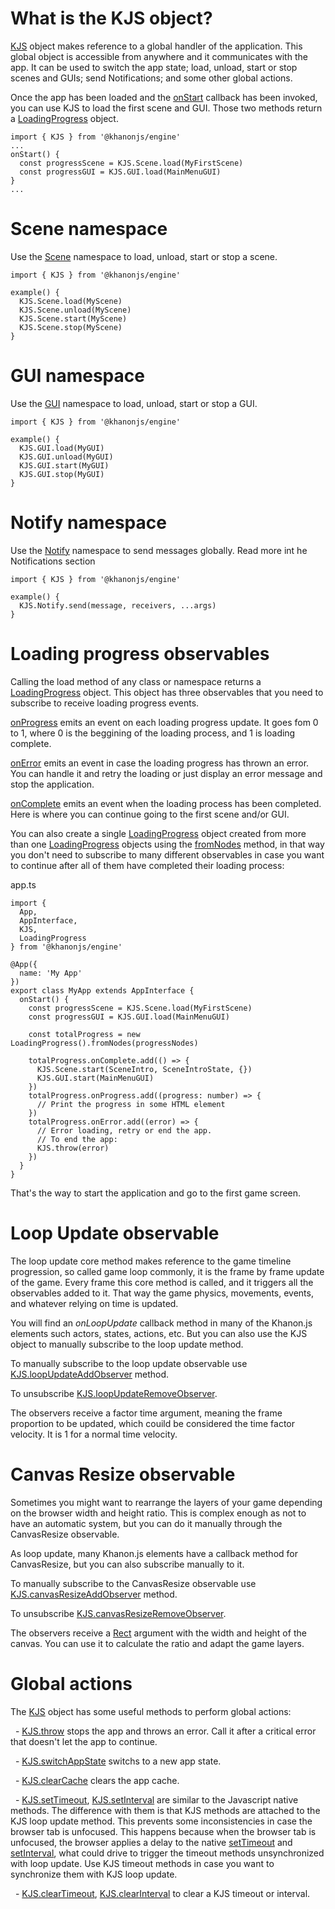 # What is the KJS object?
[KJS](https://khanonjs.com/api-docs/modules/kjs.KJS.html) object makes reference to a global handler of the application. This global object is accessible from anywhere and it communicates with the app. It can be used to switch the app state; load, unload, start or stop scenes and GUIs; send Notifications; and some other global actions.

Once the app has been loaded and the [onStart](https://khanonjs.com/api-docs/classes/decorators_app.AppInterface.html#onStart) callback has been invoked, you can use KJS to load the first scene and GUI. Those two methods return a [LoadingProgress](https://khanonjs.com/api-docs/classes/base_loading_progress.LoadingProgress.html) object.
```
import { KJS } from '@khanonjs/engine'
...
onStart() {
  const progressScene = KJS.Scene.load(MyFirstScene)
  const progressGUI = KJS.GUI.load(MainMenuGUI)
}
...
```

# Scene namespace

Use the [Scene](https://khanonjs.com/api-docs/modules/kjs.KJS.Scene.html) namespace to load, unload, start or stop a scene.
```
import { KJS } from '@khanonjs/engine'

example() {
  KJS.Scene.load(MyScene)
  KJS.Scene.unload(MyScene)
  KJS.Scene.start(MyScene)
  KJS.Scene.stop(MyScene)
}
```

# GUI namespace

Use the [GUI](https://khanonjs.com/api-docs/classes/decorators_gui.GUIInterface.html) namespace to load, unload, start or stop a GUI.
```
import { KJS } from '@khanonjs/engine'

example() {
  KJS.GUI.load(MyGUI)
  KJS.GUI.unload(MyGUI)
  KJS.GUI.start(MyGUI)
  KJS.GUI.stop(MyGUI)
}
```

# Notify namespace

Use the [Notify](https://khanonjs.com/api-docs/modules/kjs.KJS.Notify.html) namespace to send messages globally. Read more int he Notifications section
```
import { KJS } from '@khanonjs/engine'

example() {
  KJS.Notify.send(message, receivers, ...args)
}
```

# Loading progress observables

Calling the load method of any class or namespace returns a [LoadingProgress](https://khanonjs.com/api-docs/classes/base_loading_progress.LoadingProgress.html) object. This object has three observables that you need to subscribe to receive loading progress events.

[onProgress](https://khanonjs.com/api-docs/classes/base_loading_progress.LoadingProgress.html#onProgress) emits an event on each loading progress update. It goes fom 0 to 1, where 0 is the beggining of the loading process, and 1 is loading complete.

[onError](https://khanonjs.com/api-docs/classes/base_loading_progress.LoadingProgress.html#onError) emits an event in case the loading progress has thrown an error. You can handle it and retry the loading or just display an error message and stop the application.

[onComplete](https://khanonjs.com/api-docs/classes/base_loading_progress.LoadingProgress.html#onComplete) emits an event when the loading process has been completed. Here is where you can continue going to the first scene and/or GUI.

You can also create a single [LoadingProgress](https://khanonjs.com/api-docs/classes/base_loading_progress.LoadingProgress.html) object created from more than one [LoadingProgress](https://khanonjs.com/api-docs/classes/base_loading_progress.LoadingProgress.html) objects using the [fromNodes](https://khanonjs.com/api-docs/classes/base_loading_progress.LoadingProgress.html#fromNodes) method, in that way you don't need to subscribe to many different observables in case you want to continue after all of them have completed their loading process:

app.ts
```
import {
  App,
  AppInterface,
  KJS,
  LoadingProgress
} from '@khanonjs/engine'

@App({
  name: 'My App'
})
export class MyApp extends AppInterface {
  onStart() {
    const progressScene = KJS.Scene.load(MyFirstScene)
    const progressGUI = KJS.GUI.load(MainMenuGUI)

    const totalProgress = new LoadingProgress().fromNodes(progressNodes)

    totalProgress.onComplete.add(() => {
      KJS.Scene.start(SceneIntro, SceneIntroState, {})
      KJS.GUI.start(MainMenuGUI)
    })
    totalProgress.onProgress.add((progress: number) => {
      // Print the progress in some HTML element
    })
    totalProgress.onError.add((error) => {
      // Error loading, retry or end the app.
      // To end the app:
      KJS.throw(error)
    })
  }
}
```
That's the way to start the application and go to the first game screen.

# Loop Update observable

The loop update core method makes reference to the game timeline progression, so called game loop commonly, it is the frame by frame update of the game. Every frame this core method is called, and it triggers all the observables added to it. That way the game physics, movements, events, and whatever relying on time is updated.

You will find an *onLoopUpdate* callback method in many of the Khanon.js elements such actors, states, actions, etc. But you can also use the KJS object to manually subscribe to the loop update method.

To manually subscribe to the loop update observable use [KJS.loopUpdateAddObserver](https://khanonjs.com/api-docs/functions/kjs.KJS.loopUpdateAddObserver.html) method.

To unsubscribe [KJS.loopUpdateRemoveObserver](https://khanonjs.com/api-docs/functions/kjs.KJS.loopUpdateRemoveObserver.html).

The observers receive a factor time argument, meaning the frame proportion to be updated, which couild be considered the time factor velocity. It is 1 for a normal time velocity.

# Canvas Resize observable

Sometimes you might want to rearrange the layers of your game depending on the browser width and height ratio. This is complex enough as not to have an automatic system, but you can do it manually through the CanvasResize observable.

As loop update, many Khanon.js elements have a callback method for CanvasResize, but you can also subscribe manually to it.

To manually subscribe to the CanvasResize observable use [KJS.canvasResizeAddObserver](https://khanonjs.com/api-docs/functions/kjs.KJS.canvasResizeAddObserver.html) method.

To unsubscribe [KJS.canvasResizeRemoveObserver](https://khanonjs.com/api-docs/functions/kjs.KJS.canvasResizeRemoveObserver.html).

The observers receive a [Rect](https://khanonjs.com/api-docs/interfaces/models.Rect.html) argument with the width and height of the canvas. You can use it to calculate the ratio and adapt the game layers.

# Global actions

The [KJS](https://khanonjs.com/api-docs/modules/kjs.KJS.html) object has some useful methods to perform global actions:

&nbsp;
    -  [KJS.throw](https://khanonjs.com/api-docs/functions/kjs.KJS.throw.html) stops the app and throws an error. Call it after a critical error that doesn't let the app to continue.

&nbsp;
    -  [KJS.switchAppState](https://khanonjs.com/api-docs/functions/kjs.KJS.switchAppState.html) switchs to a new app state.

&nbsp;
    -  [KJS.clearCache](https://khanonjs.com/api-docs/functions/kjs.KJS.clearCache.html) clears the app cache.

&nbsp;
    -  [KJS.setTimeout](https://khanonjs.com/api-docs/functions/kjs.KJS.setTimeout.html), [KJS.setInterval](https://khanonjs.com/api-docs/functions/kjs.KJS.setInterval.html) are similar to the Javascript native methods. The difference with them is that KJS methods are attached to the KJS loop update method. This prevents some inconsistencies in case the browser tab is unfocused. This happens because when the browser tab is unfocused, the browser applies a delay to the native [setTimeout](https://developer.mozilla.org/es/docs/Web/API/setTimeout) and [setInterval](https://developer.mozilla.org/es/docs/Web/API/setInterval), what could drive to trigger the timeout methods unsynchronized with loop update. Use KJS timeout methods in case you want to synchronize them with KJS loop update.

&nbsp;
    -  [KJS.clearTimeout](https://khanonjs.com/api-docs/functions/kjs.KJS.clearTimeout.html), [KJS.clearInterval](https://khanonjs.com/api-docs/functions/kjs.KJS.clearInterval.html) to clear a KJS timeout or interval.
